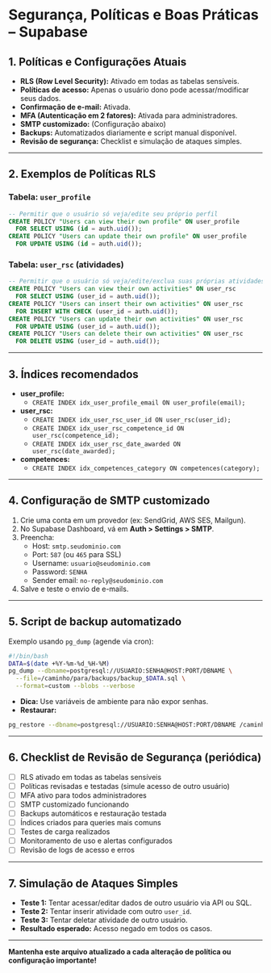 # Segurança, Políticas e Boas Práticas – Supabase

## 1. Políticas e Configurações Atuais

- **RLS (Row Level Security):** Ativado em todas as tabelas sensíveis.
- **Políticas de acesso:** Apenas o usuário dono pode acessar/modificar seus dados.
- **Confirmação de e-mail:** Ativada.
- **MFA (Autenticação em 2 fatores):** Ativada para administradores.
- **SMTP customizado:** (Configuração abaixo)
- **Backups:** Automatizados diariamente e script manual disponível.
- **Revisão de segurança:** Checklist e simulação de ataques simples.

---

## 2. Exemplos de Políticas RLS

### Tabela: `user_profile`
```sql
-- Permitir que o usuário só veja/edite seu próprio perfil
CREATE POLICY "Users can view their own profile" ON user_profile
  FOR SELECT USING (id = auth.uid());
CREATE POLICY "Users can update their own profile" ON user_profile
  FOR UPDATE USING (id = auth.uid());
```

### Tabela: `user_rsc` (atividades)
```sql
-- Permitir que o usuário só veja/edite/exclua suas próprias atividades
CREATE POLICY "Users can view their own activities" ON user_rsc
  FOR SELECT USING (user_id = auth.uid());
CREATE POLICY "Users can insert their own activities" ON user_rsc
  FOR INSERT WITH CHECK (user_id = auth.uid());
CREATE POLICY "Users can update their own activities" ON user_rsc
  FOR UPDATE USING (user_id = auth.uid());
CREATE POLICY "Users can delete their own activities" ON user_rsc
  FOR DELETE USING (user_id = auth.uid());
```

---

## 3. Índices recomendados

- **user_profile:**
  - `CREATE INDEX idx_user_profile_email ON user_profile(email);`
- **user_rsc:**
  - `CREATE INDEX idx_user_rsc_user_id ON user_rsc(user_id);`
  - `CREATE INDEX idx_user_rsc_competence_id ON user_rsc(competence_id);`
  - `CREATE INDEX idx_user_rsc_date_awarded ON user_rsc(date_awarded);`
- **competences:**
  - `CREATE INDEX idx_competences_category ON competences(category);`

---

## 4. Configuração de SMTP customizado

1. Crie uma conta em um provedor (ex: SendGrid, AWS SES, Mailgun).
2. No Supabase Dashboard, vá em **Auth > Settings > SMTP**.
3. Preencha:
   - Host: `smtp.seudominio.com`
   - Port: `587` (ou `465` para SSL)
   - Username: `usuario@seudominio.com`
   - Password: `SENHA`
   - Sender email: `no-reply@seudominio.com`
4. Salve e teste o envio de e-mails.

---

## 5. Script de backup automatizado

Exemplo usando `pg_dump` (agende via cron):
```bash
#!/bin/bash
DATA=$(date +%Y-%m-%d_%H-%M)
pg_dump --dbname=postgresql://USUARIO:SENHA@HOST:PORT/DBNAME \
  --file=/caminho/para/backups/backup_$DATA.sql \
  --format=custom --blobs --verbose
```
- **Dica:** Use variáveis de ambiente para não expor senhas.
- **Restaurar:**
```bash
pg_restore --dbname=postgresql://USUARIO:SENHA@HOST:PORT/DBNAME /caminho/para/backup_xxx.sql
```

---

## 6. Checklist de Revisão de Segurança (periódica)

- [ ] RLS ativado em todas as tabelas sensíveis
- [ ] Políticas revisadas e testadas (simule acesso de outro usuário)
- [ ] MFA ativo para todos administradores
- [ ] SMTP customizado funcionando
- [ ] Backups automáticos e restauração testada
- [ ] Índices criados para queries mais comuns
- [ ] Testes de carga realizados
- [ ] Monitoramento de uso e alertas configurados
- [ ] Revisão de logs de acesso e erros

---

## 7. Simulação de Ataques Simples

- **Teste 1:** Tentar acessar/editar dados de outro usuário via API ou SQL.
- **Teste 2:** Tentar inserir atividade com outro `user_id`.
- **Teste 3:** Tentar deletar atividade de outro usuário.
- **Resultado esperado:** Acesso negado em todos os casos.

---

**Mantenha este arquivo atualizado a cada alteração de política ou configuração importante!** 